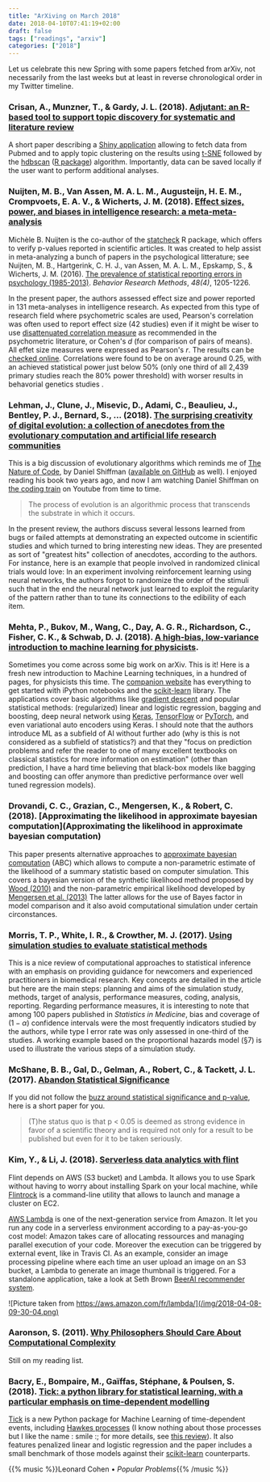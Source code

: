 ```yaml
---
title: "ArXiving on March 2018"
date: 2018-04-10T07:41:19+02:00
draft: false
tags: ["readings", "arxiv"]
categories: ["2018"]
---
```


Let us celebrate this new Spring with some papers fetched from arXiv, not necessarily from the last weeks but at least in reverse chronological order in my Twitter timeline.

<!--more-->

### Crisan, A., Munzner, T., & Gardy, J. L. (2018). [Adjutant: an R-based tool to support topic discovery for systematic and literature review](https://www.biorxiv.org/content/early/2018/03/27/290031)

A short paper describing a [Shiny application](https://github.com/amcrisan/Adjutant) allowing to fetch data from Pubmed and to apply topic clustering on the results using [t-SNE](https://lvdmaaten.github.io/tsne/) followed by the [hdbscan](https://hdbscan.readthedocs.io/en/latest/) ([R package](https://cran.r-project.org/web/packages/dbscan/)) algorithm. Importantly, data can be saved locally if the user want to perform additional analyses.

### Nuijten, M. B., Van Assen, M. A. L. M., Augusteijn, H. E. M., Crompvoets, E. A. V., & Wicherts, J. M. (2018). [Effect sizes, power, and biases in intelligence research: a meta-meta-analysis](https://psyarxiv.com/ytsvw)

Michèle B. Nuijten is the co-author of the [statcheck](https://cran.r-project.org/package=statcheck) R package, which offers to verify p-values reported in scientific articles. It was created to help assist in meta-analyzing a bunch of papers in the psychological litterature; see
Nuijten, M. B., Hartgerink, C. H. J., van Assen, M. A. L. M., Epskamp, S., & Wicherts, J. M. (2016). [The prevalence of statistical reporting errors in psychology (1985-2013)](https://mbnuijten.files.wordpress.com/2013/08/nuijtenetal_2016_reportingerrorspsychology.pdf). _Behavior Research Methods_, _48(4)_, 1205-1226.

In the present paper, the authors assessed effect size and power reported in 131 meta-analyses in intelligence research. As expected from this type of research field where psychometric scales are used, Pearson's correlation was often used to report effect size (42 studies) even if it might be wiser to use [disattenuated correlation measure](https://www.rasch.org/rmt/rmt101g.htm) as recommended in the psychometric literature, or Cohen's $d$ (for comparison of pairs of means). All effet size measures were expressed as Pearson's $r$. The results can be [checked online](https://osf.io/z8emy/). Correlations were found to be on average around 0.25, with an achieved statistical power just below 50% (only one third of all 2,439 primary studies reach the 80% power threshold) with worser results in behavorial genetics studies .

### Lehman, J., Clune, J., Misevic, D., Adami, C., Beaulieu, J., Bentley, P. J., Bernard, S., … (2018). [The surprising creativity of digital evolution: a collection of anecdotes from the evolutionary computation and artificial life research communities](https://arxiv.org/abs/1803.03453)

This is a big discussion of evolutionary algorithms which reminds me of [The Nature of Code](http://natureofcode.com), by Daniel Shiffman ([available on GitHub](https://github.com/shiffman/The-Nature-of-Code) as well). I enjoyed reading his book two years ago, and now I am watching Daniel Shiffman on [the coding train](http://thecodingtrain.com) on Youtube from time to time.

> The process of evolution is an algorithmic process that transcends the substrate in which it occurs.

In the present review, the authors discuss several lessons learned from bugs or failed attempts at demonstrating an expected outcome in scientific studies and which turned to bring interesting new ideas. They are presented as sort of "greatest hits" collection of anecdotes, according to the authors. For instance, here is an example that people involved in randomized clinical trials would love: In an experiment involving reinforcement learning using neural networks, the authors forgot to randomize the order of the stimuli such that in the end the neural network just learned to exploit the regularity of the pattern rather than to tune its connections to the edibility of each item.

### Mehta, P., Bukov, M., Wang, C., Day, A. G. R., Richardson, C., Fisher, C. K., & Schwab, D. J. (2018). [A high-bias, low-variance introduction to machine learning for physicists](https://arxiv.org/abs/1803.08823).

Sometimes you come across some big work on arXiv. This is it! Here is a fresh new introduction to Machine Learning techniques, in a hundred of pages, for physicists this time. The [companion website](https://physics.bu.edu/~pankajm/MLnotebooks.html) has everything to get started with iPython notebooks and the [scikit-learn](http://scikit-learn.org/stable/index.html) library. The applications cover basic algorithms like [gradient descent](http://ruder.io/optimizing-gradient-descent/) and popular statistical methods: (regularized) linear and logistic regression, bagging and boosting, deep neural network using [Keras](https://keras.io/), [TensorFlow](https://www.tensorflow.org/) or [PyTorch](http://pytorch.org/), and even variational auto encoders using Keras. I should note that the authors introduce ML as a subfield of AI without further ado (why is this is not considered as a subfield of statistics?) and that they "focus on prediction problems and refer the reader to one of many excellent textbooks on classical statistics for more information on estimation" (other than prediction, I have a hard time believing that black-box models like bagging and boosting can offer anymore than predictive performance over well tuned regression models).

### Drovandi, C. C., Grazian, C., Mengersen, K., & Robert, C. (2018). [Approximating the likelihood in approximate bayesian computation](Approximating the likelihood in approximate bayesian computation)

This paper presents alternative approaches to [approximate bayesian computation](https://en.wikipedia.org/wiki/Approximate_Bayesian_computation) (ABC) which allows to compute a non-parametric estimate of the likelihood of a summary statistic based on computer simulation. This covers a bayesian version of the synthetic likelihood method proposed by [Wood (2010)](http://opus.bath.ac.uk/20604/2/synlik_4.pdf) and the non-parametric empirical likelihood developed by [Mengersen et al. (2013)](https://arxiv.org/abs/1205.5658) The latter allows for the use of Bayes factor in model comparison and it also avoid computational simulation under certain circonstances.

### Morris, T. P., White, I. R., & Crowther, M. J. (2017). [Using simulation studies to evaluate statistical methods](https://arxiv.org/abs/1712.03198v1)

This is a nice review of computational approaches to statistical inference with an emphasis on providing guidance for newcomers and experienced practitioners in biomedical research. Key concepts are detailed in the article but here are the main steps: planning and aims of the simulation study, methods, target of analysis, performance measures, coding, analysis, reporting. Regarding performance measures, it is interesting to note that among 100 papers published in _Statistics in Medicine_, bias and coverage of $(1-\alpha)$ confidence intervals were the most frequently indicators studied by the authors, while type I error rate was only assessed in one-third of the studies. A working example based on the proportional hazards model (§7) is used to illustrate the various steps of a simulation study.

### McShane, B. B., Gal, D., Gelman, A., Robert, C., & Tackett, J. L. (2017). [Abandon Statistical Significance](https://arxiv.org/abs/1709.07588)

If you did not follow the [buzz around statistical significance and p-value](https://jamanetwork.com/journals/jama/fullarticle/2676503), here is a short paper for you.

> (T)he status quo is that p < 0.05 is deemed as strong evidence in favor of a scientific theory and is required not only for a result to be published but even for it to be taken seriously.

### Kim, Y., & Li, J. (2018). [Serverless data analytics with flint](https://arxiv.org/abs/1803.06354v1)

Flint depends on AWS (S3 bucket) and Lambda. It allows you to use Spark without having to worry about installing Spark on your local machine, while [Flintrock](https://github.com/nchammas/flintrock) is a command-line utility that allows to launch and manage a cluster on EC2.

[AWS Lambda](https://aws.amazon.com/fr/lambda/) is one of the next-generation service from Amazon. It let you run any code in a serverless environment according to a pay-as-you-go cost model: Amazon takes care of allocating ressources and managing parallel execution of your code. Moreover the execution can be triggered by external event, like in Travis CI. As an example, consider an image processing pipeline where each time an user upload an image on an S3 bucket, a Lambda to generate an image thumbnail is triggered. For a standalone application, take a look at Seth Brown [BeerAI recommender system](http://www.drbunsen.org/beerai/).

![Picture taken from https://aws.amazon.com/fr/lambda/](/img/2018-04-08-09-30-04.png)

### Aaronson, S. (2011). [Why Philosophers Should Care About Computational Complexity](https://arxiv.org/abs/1108.1791)

Still on my reading list.

### Bacry, E., Bompaire, M., Gaïffas, Stéphane, & Poulsen, S. (2018). [Tick: a python library for statistical learning, with a particular emphasis on time-dependent modelling](https://arxiv.org/abs/1707.03003)

[Tick](https://github.com/X-DataInitiative/tick) is a new Python package for Machine Learning of time-dependent events, including [Hawkes processes](http://mathworld.wolfram.com/HawkesProcess.html) (I know nothing about those processes but I like the name : smile :; for more details, see [this review](https://arxiv.org/abs/1507.02822)). It also features penalized linear and logistic regression and the paper includes a small benchmark of those models against their [scikit-learn](http://scikit-learn.org/stable/index.html) counterparts.

{{% music %}}Leonard Cohen • _Popular Problems_{{% /music %}}
